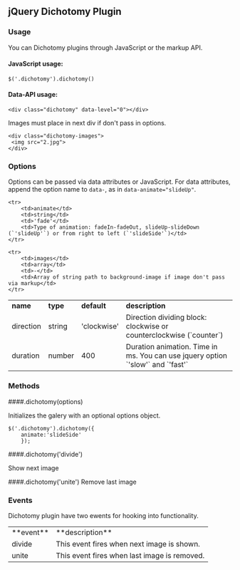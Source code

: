 ## jQuery Dichotomy Plugin

### Usage

You can Dichotomy plugins through JavaScript or the markup API.

#### JavaScript usage:

    $('.dichotomy').dichotomy()

#### Data-API usage:

    <div class="dichotomy" data-level="0"></div>

Images must place in next div if don't pass in options.

    <div class="dichotomy-images">
     <img src="2.jpg">
    </div>
 
 
### Options

Options can be passed via data attributes or JavaScript. For data attributes, append the option name to `data-`, as in `data-animate="slideUp"`.

<table>
    <tr>
        <td><strong>name</strong></td>
        <td><strong>type</strong></td>
        <td><strong>default</strong></td>
        <td><strong>description</strong></td>
    </tr>
    <tr>
        <td>direction</td>
        <td>string</td>
        <td>'clockwise'</td>
        <td>Direction dividing block: clockwise or counterclockwise (`counter`)</td>
    </tr>
    <tr>
        <td>duration</td>
        <td>number</td>
        <td>400</td>
        <td>Duration animation. Time in ms. You can use jquery option `'slow'` and `'fast'`</td>
    </tr>

    <tr>
        <td>animate</td>
        <td>string</td>
        <td>'fade'</td>
        <td>Type of animation: fadeIn-fadeOut, slideUp-slideDown (`'slideUp'`) or from right to left (`'slideSide'`)</td>
    </tr>

    <tr>
        <td>images</td>
        <td>array</td>
        <td>-</td>
        <td>Array of string path to background-image if image don't pass via markup</td>
    </tr>
</table>

### Methods

####.dichotomy(options)

Initializes the galery with an optional options object.

    $('.dichotomy').dichotomy({
        animate:'slideSide'
        });

####.dichotomy('divide')

Show next image

####.dichotomy('unite')
Remove last image


### Events

Dichotomy plugin have two ewents for hooking into functionality.

<table>
    <tr>
        <td>**event**</td>
        <td>**description**</td>
    </tr>
    <tr>
        <td>divide
        </td>
        <td>This event fires when next image is shown.
        </td>
    </tr>
    <tr>
        <td>unite</td>
        <td>This event fires when last image is removed.</td>
    </tr>
</table>






